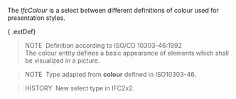 ﻿The _IfcColour_ is a select between different definitions of colour used for presentation styles.

{ .extDef}
> NOTE&nbsp; Definition according to ISO/CD 10303-46:1992  
> The colour entity defines a basic appearance of elements which shall be visualized in a picture.

> NOTE&nbsp; Type adapted from **colour** defined in ISO10303-46.

> HISTORY&nbsp; New select type in IFC2x2.